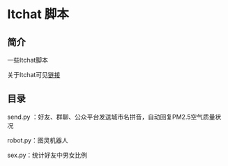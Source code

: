 Itchat 脚本
=============

简介
-------------
一些Itchat脚本

关于Itchat可见[链接](https://github.com/Lmerengues/ItChat)


目录
-------------
send.py ：好友、群聊、公众平台发送城市名拼音，自动回复PM2.5空气质量状况

robot.py：图灵机器人

sex.py：统计好友中男女比例




